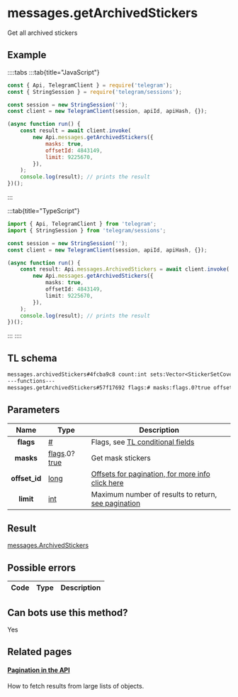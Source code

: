 # messages.getArchivedStickers

Get all archived stickers

## Example

::::tabs
:::tab{title="JavaScript"}

```js
const { Api, TelegramClient } = require('telegram');
const { StringSession } = require('telegram/sessions');

const session = new StringSession('');
const client = new TelegramClient(session, apiId, apiHash, {});

(async function run() {
    const result = await client.invoke(
        new Api.messages.getArchivedStickers({
            masks: true,
            offsetId: 4843149,
            limit: 9225670,
        }),
    );
    console.log(result); // prints the result
})();
```

:::

:::tab{title="TypeScript"}

```ts
import { Api, TelegramClient } from 'telegram';
import { StringSession } from 'telegram/sessions';

const session = new StringSession('');
const client = new TelegramClient(session, apiId, apiHash, {});

(async function run() {
    const result: Api.messages.ArchivedStickers = await client.invoke(
        new Api.messages.getArchivedStickers({
            masks: true,
            offsetId: 4843149,
            limit: 9225670,
        }),
    );
    console.log(result); // prints the result
})();
```

:::
::::

## TL schema

```txt
messages.archivedStickers#4fcba9c8 count:int sets:Vector<StickerSetCovered> = messages.ArchivedStickers;
---functions---
messages.getArchivedStickers#57f17692 flags:# masks:flags.0?true offset_id:long limit:int = messages.ArchivedStickers;
```

## Parameters

|     Name      | Type                                                                                                                              | Description                                                                                             |
| :-----------: | --------------------------------------------------------------------------------------------------------------------------------- | ------------------------------------------------------------------------------------------------------- |
|   **flags**   | [#](https://core.telegram.org/type/%23)                                                                                           | Flags, see [TL conditional fields](https://core.telegram.org/mtproto/TL-combinators#conditional-fields) |
|   **masks**   | [flags](https://core.telegram.org/mtproto/TL-combinators#conditional-fields).0?[true](https://core.telegram.org/constructor/true) | Get mask stickers                                                                                       |
| **offset_id** | [long](https://core.telegram.org/type/long)                                                                                       | [Offsets for pagination, for more info click here](https://core.telegram.org/api/offsets)               |
|   **limit**   | [int](https://core.telegram.org/type/int)                                                                                         | Maximum number of results to return, [see pagination](https://core.telegram.org/api/offsets)            |

## Result

[messages.ArchivedStickers](https://core.telegram.org/type/messages.ArchivedStickers)

## Possible errors

| Code | Type | Description |
| :--: | ---- | ----------- |

## Can bots use this method?

Yes

## Related pages

#### [Pagination in the API](https://core.telegram.org/api/offsets)

How to fetch results from large lists of objects.
